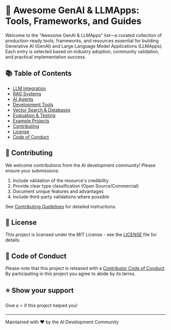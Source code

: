 # 🌟 Awesome GenAI & LLMApps: Tools, Frameworks, and Guides

Welcome to the "Awesome GenAI & LLMApps" list—a curated collection of production-ready tools, frameworks, and resources essential for building Generative AI (GenAI) and Large Language Model Applications (LLMApps). Each entry is selected based on industry adoption, community validation, and practical implementation success.

## 📚 Table of Contents

- [LLM Integration](categories/llm-integration.md)
- [RAG Systems](categories/rag-solutions.md)
- [AI Agents](categories/ai-agents.md)
- [Development Tools](categories/development-tools.md)
- [Vector Search & Databases](categories/vector-databases.md)
- [Evaluation & Testing](categories/evaluation-tools.md)
- [Example Projects](categories/tutorials-examples.md)
- [Contributing](#-contributing)
- [License](#-license)
- [Code of Conduct](#-code-of-conduct)

## 🤝 Contributing

We welcome contributions from the AI development community! Please ensure your submissions:

1. Include validation of the resource's credibility
2. Provide clear type classification (Open Source/Commercial)
3. Document unique features and advantages
4. Include third-party validations where possible

See [Contributing Guidelines](CONTRIBUTING.md) for detailed instructions.

## 📝 License

This project is licensed under the MIT License - see the [LICENSE](LICENSE) file for details.

## 👥 Code of Conduct

Please note that this project is released with a [Contributor Code of Conduct](CODE_OF_CONDUCT.md). By participating in this project you agree to abide by its terms.

## ⭐️ Show your support

Give a ⭐️ if this project helped you!

---

Maintained with ❤️ by the AI Development Community 